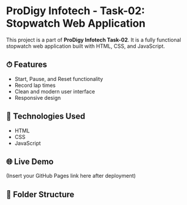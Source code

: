 # ProDigy Infotech - Task-02: Stopwatch Web Application

This project is a part of **ProDigy Infotech Task-02**. It is a fully functional stopwatch web application built with HTML, CSS, and JavaScript.

## ⏱ Features

- Start, Pause, and Reset functionality
- Record lap times
- Clean and modern user interface
- Responsive design

## 🚀 Technologies Used

- HTML
- CSS
- JavaScript

## 🌐 Live Demo

(Insert your GitHub Pages link here after deployment)

## 📂 Folder Structure

